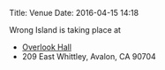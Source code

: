 Title: Venue
Date: 2016-04-15 14:18

Wrong Island is taking place at

- [Overlook Hall][venue]
- 209 East Whittley, Avalon, CA  90704

[venue]: http://overlookhall.com/
